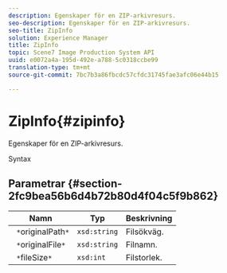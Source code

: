```yaml
---
description: Egenskaper för en ZIP-arkivresurs.
seo-description: Egenskaper för en ZIP-arkivresurs.
seo-title: ZipInfo
solution: Experience Manager
title: ZipInfo
topic: Scene7 Image Production System API
uuid: e0072a4a-195d-492e-a788-5c0318ccbe99
translation-type: tm+mt
source-git-commit: 7bc7b3a86fbcdc57cfdc31745fae3afc06e44b15

---
```



# ZipInfo{#zipinfo}

Egenskaper för en ZIP-arkivresurs.

Syntax

## Parametrar {#section-2fc9bea56b6d4b72b80d4f04c5f9b862}

| Namn | Typ | Beskrivning |
|---|---|---|
| ` *`originalPath`*` | `xsd:string` | Filsökväg. |
| ` *`originalFile`*` | `xsd:string` | Filnamn. |
| ` *`fileSize`*` | `xsd:int` | Filstorlek. |

